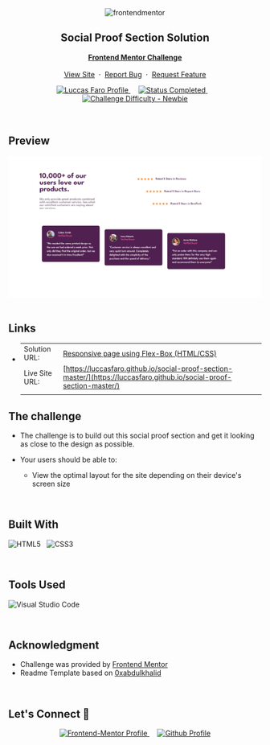 <div align="center">

  <img src="https://www.frontendmentor.io/static/images/logo-mobile.svg" alt="frontendmentor" width="80">

  <h2 align="center">Social Proof Section Solution</h2>
  <p align="center">
    <a href="https://www.frontendmentor.io/challenges/social-proof-section-6e0qTv_bA" target="_blank"><strong>Frontend Mentor Challenge</strong></a>
    <br />
    <br />
    <a href="https://luccasfaro.github.io/social-proof-section-master/" target="_blank">View Site</a>
    &nbsp;·&nbsp;
    <a href="https://github.com/luccasfaro/social-proof-section-master/issues" target="_blank">Report Bug</a>
    &nbsp;·&nbsp;
    <a href="https://github.com/luccasfaro/social-proof-section-master/issues" target="_blank">Request Feature</a>
  </p>
</div>

<!-- Badges -->
<div align="center">
  <!-- Profiles -->
  <a href="https://www.frontendmentor.io/profile/luccasfaro" target="_blank">
    <img src="https://img.shields.io/badge/Profile-luccasfaro-fefefe?style=for-the-badge&logo=frontendmentor" alt="Luccas Faro Profile">
  </a> &nbsp;&nbsp;&nbsp;

  <!-- Status -->
  <a href="#">
    <img src="https://img.shields.io/badge/Status-Completed-00CE80?style=for-the-badge" alt="Status Completed">
  </a> &nbsp;&nbsp;&nbsp;

  <!-- Difficulty -->
  <a href="https://www.frontendmentor.io/challenges?difficulties=1"  target="_blank">
    <img src="https://img.shields.io/badge/Difficulty-Newbie-61BECD?style=for-the-badge&logo=frontendmentor" alt="Challenge Difficulty - Newbie">
  </a>

</div>
<br />
<br />



## **Preview**

<div align='center'>
<img src='./images/previewsite-social-proof-section.PNG' alt='Social Proof Section solution preview image'>
</div>


<br>

## **Links**

- |||
  | :----- | :----- |
  | Solution URL: | [Responsive page using Flex-Box (HTML/CSS)](https://www.frontendmentor.io/solutions/responsive-page-using-flexbox-kTZi_fXu6Z) |
  | Live Site URL: | [https://luccasfaro.github.io/social-proof-section-master/](https://luccasfaro.github.io/social-proof-section-master/) |
  |||


## The challenge

- The challenge is to build out this social proof section and get it looking as close to the design as possible.

- Your users should be able to: 
  - View the optimal layout for the site depending on their device's screen size

<br>


## **Built With**

 ![HTML5](https://img.shields.io/badge/html5-%23E34F26.svg?style=for-the-badge&logo=html5&logoColor=white) &nbsp; ![CSS3](https://img.shields.io/badge/css3-%231572B6.svg?style=for-the-badge&logo=css3&logoColor=white) 


<br>

## **Tools Used**

![Visual Studio Code](https://img.shields.io/badge/VS%20Code-0078d7.svg?style=for-the-badge&logo=visual-studio-code&logoColor=white) &nbsp;


<br>

## **Acknowledgment**

* Challenge was provided by [Frontend Mentor](https://www.frontendmentor.io)
* Readme Template based on [0xabdulkhalid](https://github.com/0xabdulkhalid/3-column-preview-card-component/blob/main/README.md)

<br>

## **Let's Connect 👋**

<div align=center>

<!--   <a href="https://linkedin.com/in/0xabdulkhalid" target="_blank">
    <img src="https://img.shields.io/badge/linkedin%20Profile-%2300acee.svg?color=405DE6&style=for-the-badge&logo=linkedin&logoColor=white" alt="Linkedin Profile">
  </a>&nbsp;&nbsp;&nbsp; -->

  <a href="https://www.frontendmentor.io/profile/luccasfaro" target="_blank">
    <img src="https://img.shields.io/badge/FEM%20Profile-f8f9f8?style=for-the-badge&logo=Frontend-Mentor&logoColor=black" alt="Frontend-Mentor Profile">
  </a> &nbsp;&nbsp;&nbsp;

  <a href="https://www.github.com/luccasfaro/" target="_blank">
    <img src="https://img.shields.io/badge/Github%20Profile-131313?style=for-the-badge&logo=github&logoColor=white" alt="Github Profile">
  </a>

</div>

<br>

